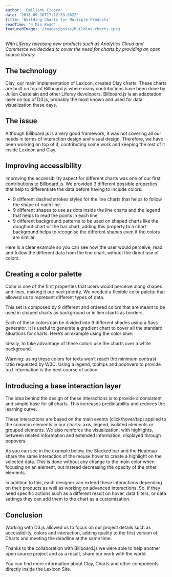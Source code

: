 ```yaml
---
author: 'Emiliano Cicero'
date: '2018-09-10T17:12:33.962Z'
title: 'Building Charts for Multiple Products'
readTime: '4 Min Read'
featuredImage: '/images/posts/building-charts.jpeg'
---
```


_With Liferay releasing new products such as Analytics Cloud and Commerce we decided to cover the need for charts by providing an open source library._

## The technology

Clay, our main implementation of Lexicon, created Clay charts. These charts are built on top of Billboard.js where many contributions have been done by Julien Castelain and other Liferay developers. Billboard.js is an adaptation layer on top of D3.js, probably the most known and used for data visualization these days.

## The issue

Although Billboard.js is a very good framework, it was not covering all our needs in terms of interaction design and visual design. Therefore, we have been working on top of it, contributing some work and keeping the rest of it inside Lexicon and Clay.

## Improving accessibility

Improving the accessibility aspect for different charts was one of our first contributions to Billboard.js. We provided 3 different possible properties that help to differentiate the data before having to include colors.

-   9 different dashed strokes styles for the line charts that helps to follow the shape of each line.
-   9 different shapes to use as dots inside the line charts and the legend that helps to read the points in each line.
-   9 different background patterns to be used on shaped charts like the doughnut chart or the bar chart, adding this property to a chart background helps to recognise the different shapes even if the colors are similar.

Here is a clear example so you can see how the user would perceive, read and follow the different data from the line chart, without the direct use of colors.

## Creating a color palette

Color is one of the first properties that users would perceive along shapes and lines, making it our next priority. We needed a flexible color palette that allowed us to represent different types of data.

This set is composed by 9 different and ordered colors that are meant to be used in shaped charts as background or in line charts as borders.

Each of these colors can be divided into 9 different shades using a Sass generator. It is useful to generate a gradient chart to cover all the standard situations for charts.
Here’s an example using the color blue:

Ideally, to take advantage of these colors use the charts over a white background.

Warning: using these colors for texts won’t reach the minimum contrast ratio requested by W3C. Using a legend, tooltips and popovers to provide text information is the best course of action.

## Introducing a base interaction layer

The idea behind the design of these interactions is to provide a consistent and simple base for all charts. This increases predictability and reduces the learning curve.

These interactions are based on the main events (click/hover/tap) applied to the common elements in our charts: axis, legend, isolated elements or grouped elements.
We also reinforce the visualization, with highlights, between related information and extended information, displayed through popovers.

As you can see in the example below, the Stacked bar and the Heatmap share the same interaction of the mouse hover to create a highlight on the selected data. This is done without any change to the main color when focusing on an element, but instead decreasing the opacity of the other elements.

In addition to this, each designer can extend these interactions depending on their products as well as working on advanced interactions. So, if they need specific actions such as a different result on hover, data filters, or data settings they can add them to the chart as a customization.

## Conclusion

Working with D3.js allowed us to focus on our project details such as accessibility, colors and interaction, adding quality to the first version of Charts and meeting the deadline at the same time.

Thanks to the collaboration with Billboard.js we were able to help another open source project and as a result, share our work with the world.

You can find more information about Clay, Charts and other components directly inside the Lexicon Site.
